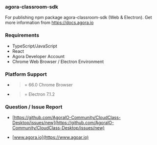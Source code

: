 ### agora-classroom-sdk  
For publishing npm package agora-classroom-sdk (Web & Electron).
Get more information from https://docs.agora.io

### Requirements
  * TypeScript/JavaScript  
  * React  
  * Agora Developer Account  
  * Chrome Web Browser / Electron Environment  

### Platform Support
  * >= 66.0 Chrome Browser
  * >= Electron 7.1.2

### Question / Issue Report
  * [https://github.com/AgoraIO-Community/CloudClass-Desktop/issues/new](https://github.com/AgoraIO-Community/CloudClass-Desktop/issues/new)

  * [www.agora.io](https://www.agoar.io)